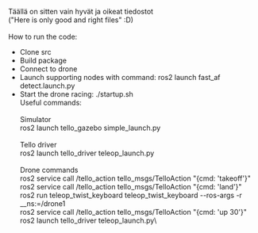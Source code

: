 Täällä on sitten vain hyvät ja oikeat tiedostot\
("Here is only good and right files" :D)\
\
How to run the code:
- Clone src
- Build package
- Connect to drone
- Launch supporting nodes with command: ros2 launch fast_af detect.launch.py
- Start the drone racing: ./startup.sh
\
Useful commands:\
\
Simulator\
ros2 launch tello_gazebo simple_launch.py\
\
Tello driver\
ros2 launch tello_driver teleop_launch.py\
\
Drone commands\
ros2 service call /tello_action tello_msgs/TelloAction "{cmd: 'takeoff'}"\
ros2 service call /tello_action tello_msgs/TelloAction "{cmd: 'land'}"\
ros2 run teleop_twist_keyboard teleop_twist_keyboard --ros-args -r __ns:=/drone1\
ros2 service call /tello_action tello_msgs/TelloAction "{cmd: 'up 30'}"\
ros2 launch tello_driver teleop_launch.py\